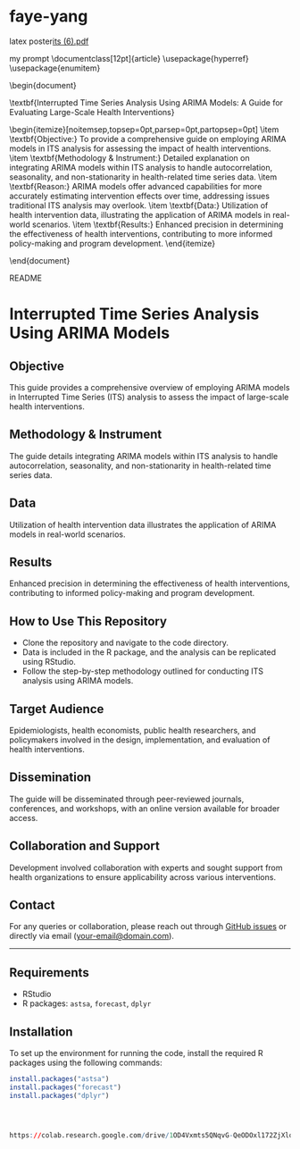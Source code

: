 # faye-yang
latex poster[its (6).pdf](https://github.com/ECMT-680-Financial-Econometrics/faye-yang/files/14439185/its.6.pdf)


my prompt
\documentclass[12pt]{article}
\usepackage{hyperref}
\usepackage{enumitem}

\begin{document}

\textbf{Interrupted Time Series Analysis Using ARIMA Models: A Guide for Evaluating Large-Scale Health Interventions}

\begin{itemize}[noitemsep,topsep=0pt,parsep=0pt,partopsep=0pt]
    \item \textbf{Objective:} To provide a comprehensive guide on employing ARIMA models in ITS analysis for assessing the impact of health interventions.
    \item \textbf{Methodology \& Instrument:} Detailed explanation on integrating ARIMA models within ITS analysis to handle autocorrelation, seasonality, and non-stationarity in health-related time series data.
    \item \textbf{Reason:} ARIMA models offer advanced capabilities for more accurately estimating intervention effects over time, addressing issues traditional ITS analysis may overlook.
    \item \textbf{Data:} Utilization of health intervention data, illustrating the application of ARIMA models in real-world scenarios.
    \item \textbf{Results:} Enhanced precision in determining the effectiveness of health interventions, contributing to more informed policy-making and program development.
\end{itemize}

\end{document}

README
# Interrupted Time Series Analysis Using ARIMA Models

## Objective
This guide provides a comprehensive overview of employing ARIMA models in Interrupted Time Series (ITS) analysis to assess the impact of large-scale health interventions.

## Methodology & Instrument
The guide details integrating ARIMA models within ITS analysis to handle autocorrelation, seasonality, and non-stationarity in health-related time series data.

## Data
Utilization of health intervention data illustrates the application of ARIMA models in real-world scenarios.

## Results
Enhanced precision in determining the effectiveness of health interventions, contributing to informed policy-making and program development.

## How to Use This Repository
- Clone the repository and navigate to the code directory.
- Data is included in the R package, and the analysis can be replicated using RStudio.
- Follow the step-by-step methodology outlined for conducting ITS analysis using ARIMA models.

## Target Audience
Epidemiologists, health economists, public health researchers, and policymakers involved in the design, implementation, and evaluation of health interventions.

## Dissemination
The guide will be disseminated through peer-reviewed journals, conferences, and workshops, with an online version available for broader access.

## Collaboration and Support
Development involved collaboration with experts and sought support from health organizations to ensure applicability across various interventions.

## Contact
For any queries or collaboration, please reach out through [GitHub issues](link-to-your-github-issues) or directly via email (your-email@domain.com).

---

## Requirements
- RStudio
- R packages: `astsa`, `forecast`, `dplyr`

## Installation
To set up the environment for running the code, install the required R packages using the following commands:

```R
install.packages("astsa")
install.packages("forecast")
install.packages("dplyr")




https://colab.research.google.com/drive/1OD4Vxmts5QNqvG-QeODOxl172ZjXlomO?usp=sharing
